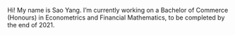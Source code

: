Hi! My name is Sao Yang. 
I’m currently working on a Bachelor of Commerce (Honours) in Econometrics and Financial Mathematics, to be completed by the end of 2021.

<!---
saoyanghew/saoyanghew is a ✨ special ✨ repository because its `README.md` (this file) appears on your GitHub profile.
You can click the Preview link to take a look at your changes.
--->
